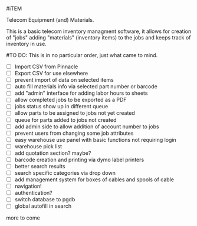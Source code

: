 #iTEM


Telecom Equipment (and) Materials.

This is a basic telecom inventory managment software, it allows for creation of "jobs" adding "materials" (inventory items) to the jobs and keeps track of inventory in use.

#TO DO:
This is in no particular order, just what came to mind.

- [ ] Import CSV from Pinnacle
- [ ] Export CSV for use elsewhere
- [ ] prevent import of data on selected items
- [ ] auto fill materials info via selected part number or barcode
- [ ] add "admin" interface for adding labor hours to sheets
- [ ] allow completed jobs to be exported as a PDF
- [ ] jobs status show up in different queue
- [ ] allow parts to be assigned to jobs not yet created
- [ ] queue for parts added to jobs not created
- [ ] add admin side to allow addition of account number to jobs
- [ ] prevent users from changing some job attributes
- [ ] easy warehouse use panel with basic functions not requiring login
- [ ] warehouse pick list
- [ ] add quotation section? maybe?
- [ ] barcode creation and printing via dymo label printers
- [ ] better search results
- [ ] search specific categories via drop down
- [ ] add management system for boxes of cables and spools of cable
- [ ] navigation!
- [ ] authentication?
- [ ] switch database to pgdb
- [ ] global autofill in search

more to come
